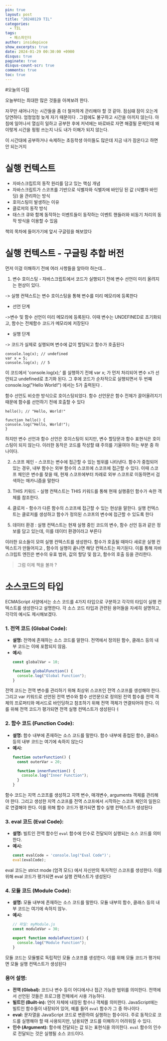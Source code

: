 ```yaml
---
pin: true
layout: post
title: "20240129 TIL"
categories:
  - TIL
tags:
  - 패스파인더
author: insidepixce
show_excerpts: true
date: 2024-01-29 00:30:00 +0900
disqus: true
paginate: true
disqus-count-scr: true
comments: true
toc: true
---
```


#오늘의 다짐

오늘부터는 최대한 많은 것들을 아껴보려 한다.

자꾸만 새어나가는 시간들을 좀 더 철저하게 관리해야 할 것 같아. 점심떄 잠이 오는게 당연하다. 엄청엄청 늦게 자기 때문이다 . 그럼에도 불구하고 시간을 아끼지 않는다. 아침에 일어나서 열심히 일하고 공부한 후에 저녁에는 바로바로 자면 해결될 문제인데 왜 이렇게 시간을 펑펑 쓰는지 나도 내가 이해가 되지 않는다.

이 시간대에 공부하거나 숙제하는 초등학생 아이들도 많은데 지금 내가 잠온다고 하면 안 되는거지 


# 실행 컨텍스트
- 자바스크립트의 동작 원리를 담고 있는 핵심 개념
- 자바스크립트가 스코프를 기반으로 식별자와 식별자에 바인딩 된 값 (식별자 바인딩) 을 관리하는 방식
- 호이스팅이 발생하는 이유
- 클로저의 동작 방식
- 태스크 큐와 함께 동작하는 이벤트들이 동작하는 이벤트 핸들러와 비동기 처리의 동작 방식을 이용할 수 있음

책의 목차에 들어가기에 앞서 구글링을 해보았다 

# 실행 컨텍스트 - 구글링 추합 버전

먼저 이걸 이해하기 전에 여러 사항들을 알아야 하는데...

1. 변수 호이스팅 - 자바스크립트에서 코드가 실행되기 전에 변수 선언이 미리 올려지는 현상이 있다. 
 
 -> 실행 컨텍스트는 변수 호이스팅을 통해 변수를 미리 메모리에 등록한다

 * 선언 단계 
 
 ->변수 및 함수 선언이 미리 메모리에 등록된다. 이때 변수는 UNDEFINED로 초기화되고, 함수는 전체함수 코드가 메모리에 저장된다 
  * 실행 단계 

  -> 코드가 실제로 실행되며 변수에 값이 할당되고 함수가 호출된다 
  ```
  console.log(x); // undefined
var x = 5;
console.log(x); // 5

  ```

이 코드에서 'console.log(x);' 를 실행하기 전에 var x; 가 먼저 처리되어 변수 x가 선언되고 undefined로 초기화 된다. 그 후에 코드가 순차적으로 실행되면서 두 번쨰 console.log("Hello World!") 에서는 5가 출력된다 .

함수 선언도 비슷한 방식으로 호이스팅되었다. 함수 선언문은 함수 전체가 끌어올려지기 때문에 함수를 선언하기 전에 호출할 수 있다 


  ```
hello(); // "Hello, World!"

function hello() {
  console.log("Hello, World!");
}

  ```
하지만 변수 선언과 함수 선언은 호이스팅이 되지만, 변수 할당문과 함수 표현식은 호이스팅이 되지 않는다. 이러한 동작은 코드를 작성할 떄 주의를 기울여야 하는 부분 중 하나이다. 


 2. 스코프 체인 - 스코프는 변수에 접근할 수 있는 범위를 나타낸다. 함수가 중첩되어 있는 경우, 내부 함수는 외부 함수의 스코프에 스코프에 접근할 수 있다. 이때 스코프 체인은 변수를 찾을 때, 현재 스코프에부터 차례로 외부 스코프로 이동하면서 검색하는 매카니즘을 말한다 

 3. THIS 키워드 - 실행 컨텍스트는 THIS 키워드를 통해 현재 실행중인 함수가 속한 객체를 참조한다.
 
 4. 클로저 - 함수가 다른 함수의 스코프에 접근할 수 있는 현상을 말한다. 실행 컨텍스트는 클로저를 생성하고 함수가 정의된 스코프의 변수에 접근할 수 있도록 한다 

 5. 데이터 환경 : 실행 컨텍스트는 현재 실행 중인 코드의 변수, 함수 선언 등과 같은 정보를 담고 있는데, 이를 데이터 환경이라고 부른다

 이러한 요소들이 모여 실행 컨텍스트를 생성한다. 함수가 호출될 때마다 새로운 실행 컨텍스트가 만들어지고 , 함수의 실행이 끝나면 해당 컨텍스트는 파기된다. 이를 통해 자바스크립트 엔진은 변수의 유효 범위, 값의 할당 및 참고, 함수의 호출 등을 관리한다. 

 > 그럼 이제 책을 볼까 ? 

 # 소스코드의 타입
 ECMAScript 사양에서는 소스 코드를 4가지 타입으로 구분하고 각각의 타입이 실행 컨텍스트를 생성한다고 설명한다.  각 소스 코드 타입과 관련된 용어들을 자세히 설명하고, 각각의 예시도 제시해보겠다.

### 1. 전역 코드 (Global Code):
   - **설명:** 전역에 존재하는 소스 코드를 말한다.  전역에서 정의된 함수, 클래스 등의 내부 코드는 이에 포함되지 않음.
   - **예시:**
     ```javascript
     const globalVar = 10;

     function globalFunction() {
       console.log("Global Function");
     }
     ```
전역 코드는 전역 변수를 관리하기 위해 최상위 스코프인 전역 스코프를 생성해야 한다. 그리고 var 키워드로 선언된 전역 변수와 함수 선언문으로 정의된 전역 함수를 전역 객체의 프로퍼티와 메서드로 바인딩하고 참조하기 위해 전역 객체가 연결되어야 한다. 이를 위해 전역 코드가 평가되면 전역 실행 컨텍스트가 생성된다ㅓ 

### 2. 함수 코드 (Function Code):
   - **설명:** 함수 내부에 존재하는 소스 코드를 말한다. 
    함수 내부에 중첩된 함수, 클래스 등의 내부 코드는 여기에 속하지 않는다
   - **예시:**
     ```javascript
     function outerFunction() {
       const outerVar = 20;

       function innerFunction() {
         console.log("Inner Function");
       }
     }
     ```
함수 코드는 지역 스코프를 생성하고 지역 변수, 매개변수, arguments 객체를 관리해야 한다. 그리고 생성한 지역 스코프를 전역 스코프에서 시작하는 스코프 체인의 일원으로 연결해야 한다. 이를 위해 함수 코드가 평가되면 함수 실행 컨텍스트가 생성된다 


### 3. eval 코드 (Eval Code):
   - **설명:** 빌트인 전역 함수인 `eval` 함수에 인수로 전달되어 실행되는 소스 코드를 의미한다.
   - **예시:**
     ```javascript
     const evalCode = 'console.log("Eval Code")';
     eval(evalCode);

     ```
eval 코드는 strict mode (엄격 모드) 에서 자신만의 독자적인 스코프를 생성한다. 이를 위해 eval 코드가 평가되면 eval 실행 컨텍스트가 생성된다 

### 4. 모듈 코드 (Module Code):
   - **설명:** 모듈 내부에 존재하는 소스 코드를 말한다. 모듈 내부의 함수, 클래스 등의 내부 코드는 여기에 속하지 않누.
   - **예시:**
     ```javascript
     // 파일: myModule.js
     const moduleVar = 30;

     export function moduleFunction() {
       console.log("Module Function");
     }
     ```

모듈 코드는 모듈별로 독립적인 모듈 스코프를 생성한다. 이를 위해 모듈 코드가 평가되면 모듈 실행 컨텍스트가 생성된다 


### 용어 설명:

- **전역 (Global):** 코드나 변수 등이 어디에서나 접근 가능한 범위를 의미한다. 전역에서 선언된 것들은 프로그램 전체에서 사용 가능하다.
- **빌트인 (Built-in):** 언어 자체에 내장된 함수나 객체를 의미한다. JavaScript에는 빌트인 함수들이 내장되어 있어, 예를 들어 `eval` 함수가 그 중 하나이다 .
- **eval:** 문자열을 JavaScript 코드로 변환하여 실행하는 함수이다. 주로 동적으로 코드를 실행해야 할 때 사용되지만, 남용되면 코드를 이해하기 어려워질 수 있다.
- **인수 (Argument):** 함수에 전달되는 값 또는 표현식을 의미한다. `eval` 함수의 인수로 전달되는 것은 실행될 소스 코드이다.
